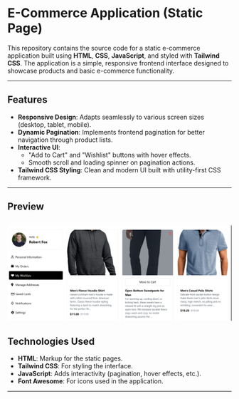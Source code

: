 # E-Commerce Application (Static Page)

This repository contains the source code for a static e-commerce application built using **HTML**, **CSS**, **JavaScript**, and styled with **Tailwind CSS**. The application is a simple, responsive frontend interface designed to showcase products and basic e-commerce functionality.

---

## Features

- **Responsive Design**: Adapts seamlessly to various screen sizes (desktop, tablet, mobile).
- **Dynamic Pagination**: Implements frontend pagination for better navigation through product lists.
- **Interactive UI**: 
  - "Add to Cart" and "Wishlist" buttons with hover effects.
  - Smooth scroll and loading spinner on pagination actions.
- **Tailwind CSS Styling**: Clean and modern UI built with utility-first CSS framework.

---

## Preview

![E-Commerce Preview](image.png)
---

## Technologies Used

- **HTML**: Markup for the static pages.
- **Tailwind CSS**: For styling the interface.
- **JavaScript**: Adds interactivity (pagination, hover effects, etc.).
- **Font Awesome**: For icons used in the application.
  
---


